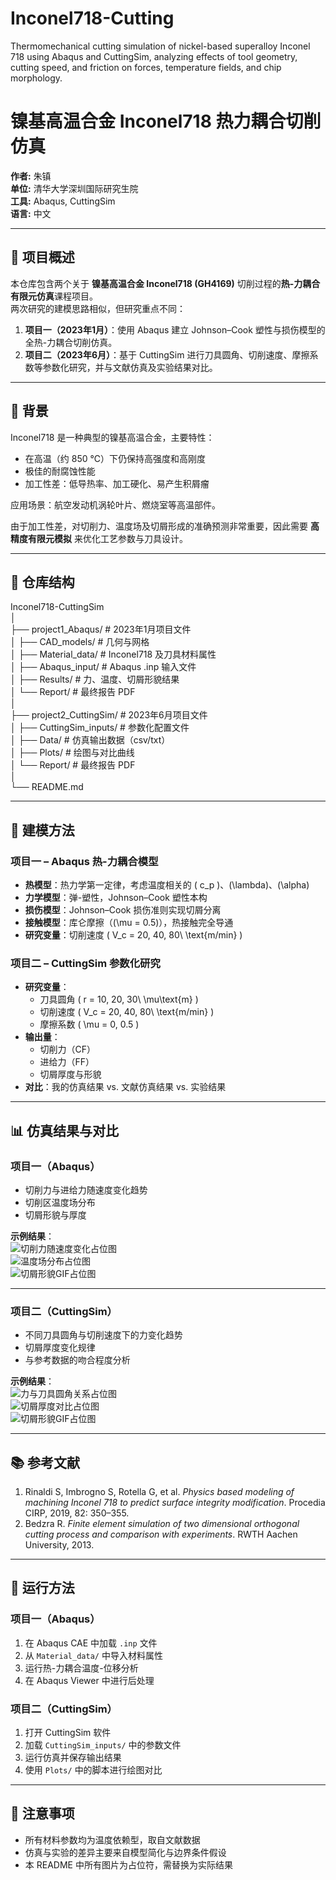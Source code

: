 # Inconel718-Cutting
Thermomechanical cutting simulation of nickel-based superalloy Inconel 718 using Abaqus and CuttingSim, analyzing effects of tool geometry, cutting speed, and friction on forces, temperature fields, and chip morphology.

# 镍基高温合金 Inconel718 热力耦合切削仿真

**作者:** 朱镇  
**单位:** 清华大学深圳国际研究生院  
**工具:** Abaqus, CuttingSim  
**语言:** 中文

---

## 📜 项目概述

本仓库包含两个关于 **镍基高温合金 Inconel718 (GH4169)** 切削过程的**热-力耦合有限元仿真**课程项目。  
两次研究的建模思路相似，但研究重点不同：

1. **项目一（2023年1月）**：使用 Abaqus 建立 Johnson–Cook 塑性与损伤模型的全热-力耦合切削仿真。  
2. **项目二（2023年6月）**：基于 CuttingSim 进行刀具圆角、切削速度、摩擦系数等参数化研究，并与文献仿真及实验结果对比。

---

## 🔬 背景

Inconel718 是一种典型的镍基高温合金，主要特性：
- 在高温（约 850 ℃）下仍保持高强度和高刚度  
- 极佳的耐腐蚀性能  
- 加工性差：低导热率、加工硬化、易产生积屑瘤

应用场景：航空发动机涡轮叶片、燃烧室等高温部件。  

由于加工性差，对切削力、温度场及切屑形成的准确预测非常重要，因此需要 **高精度有限元模拟** 来优化工艺参数与刀具设计。

---

## 📂 仓库结构

Inconel718-CuttingSim  
│  
├── project1_Abaqus/ # 2023年1月项目文件  
│ ├── CAD_models/ # 几何与网格  
│ ├── Material_data/ # Inconel718 及刀具材料属性  
│ ├── Abaqus_input/ # Abaqus .inp 输入文件  
│ ├── Results/ # 力、温度、切屑形貌结果  
│ └── Report/ # 最终报告 PDF  
│  
├── project2_CuttingSim/ # 2023年6月项目文件  
│ ├── CuttingSim_inputs/ # 参数化配置文件  
│ ├── Data/ # 仿真输出数据（csv/txt）  
│ ├── Plots/ # 绘图与对比曲线  
│ └── Report/ # 最终报告 PDF  
│  
└── README.md

---


## 🧩 建模方法

### 项目一 – Abaqus 热-力耦合模型
- **热模型**：热力学第一定律，考虑温度相关的 \( c_p \)、\(\lambda\)、\(\alpha\)  
- **力学模型**：弹-塑性，Johnson–Cook 塑性本构  
- **损伤模型**：Johnson–Cook 损伤准则实现切屑分离  
- **接触模型**：库仑摩擦（\(\mu = 0.5\)），热接触完全导通  
- **研究变量**：切削速度 \( V_c = 20, 40, 80\ \text{m/min} \)

### 项目二 – CuttingSim 参数化研究
- **研究变量**：
  - 刀具圆角 \( r = 10, 20, 30\ \mu\text{m} \)
  - 切削速度 \( V_c = 20, 40, 80\ \text{m/min} \)
  - 摩擦系数 \( \mu = 0, 0.5 \)
- **输出量**：
  - 切削力（CF）
  - 进给力（FF）
  - 切屑厚度与形貌
- **对比**：我的仿真结果 vs. 文献仿真结果 vs. 实验结果

---

## 📊 仿真结果与对比

### 项目一（Abaqus）
- 切削力与进给力随速度变化趋势  
- 切削区温度场分布  
- 切屑形貌与厚度  

**示例结果**：  
![切削力随速度变化占位图](images/project1_force_vs_speed.png)  
![温度场分布占位图](images/project1_temperature.png)  
![切屑形貌GIF占位图](images/project1_chip.gif)

---

### 项目二（CuttingSim）
- 不同刀具圆角与切削速度下的力变化趋势  
- 切屑厚度变化规律  
- 与参考数据的吻合程度分析  

**示例结果**：  
![力与刀具圆角关系占位图](images/project2_force_radius.png)  
![切屑厚度对比占位图](images/project2_chip_thickness.png)  
![切屑形貌GIF占位图](images/project2_chip.gif)

---

## 📚 参考文献

1. Rinaldi S, Imbrogno S, Rotella G, et al. *Physics based modeling of machining Inconel 718 to predict surface integrity modification*. Procedia CIRP, 2019, 82: 350–355.  
2. Bedzra R. *Finite element simulation of two dimensional orthogonal cutting process and comparison with experiments*. RWTH Aachen University, 2013.

---

## 🚀 运行方法

### 项目一（Abaqus）
1. 在 Abaqus CAE 中加载 `.inp` 文件  
2. 从 `Material_data/` 中导入材料属性  
3. 运行热-力耦合温度-位移分析  
4. 在 Abaqus Viewer 中进行后处理  

### 项目二（CuttingSim）
1. 打开 CuttingSim 软件  
2. 加载 `CuttingSim_inputs/` 中的参数文件  
3. 运行仿真并保存输出结果  
4. 使用 `Plots/` 中的脚本进行绘图对比  

---

## 📌 注意事项
- 所有材料参数均为温度依赖型，取自文献数据  
- 仿真与实验的差异主要来自模型简化与边界条件假设  
- 本 README 中所有图片为占位符，需替换为实际结果



